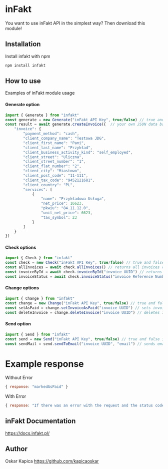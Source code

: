 # inFakt

You want to use inFakt API in the simplest way? Then download this module!


## Installation

Install infakt with npm

```bash
npm install infakt
```

## How to use

Examples of inFakt module usage

#### Generate option

```js
import { Generate } from "infakt"
const generate = new Generate("inFakt API Key", true/false) // true and false is sandbox option
const result = await generate.createInvoice({  // your own JSON data based on your preferences if you want more examples go to inFakt API Docs and see on your own what you can add here
    "invoice": {
        "payment_method": "cash",
        "client_company_name": "Testowa JDG",
        "client_first_name": "Pani",
        "client_last_name": "Przykład",
        "client_business_activity_kind": "self_employed",
        "client_street": "Uliczna",
        "client_street_number": "1",
        "client_flat_number": "2",
        "client_city": "Miastowo",
        "client_post_code": "11-111",
        "client_tax_code": "9452121681",
        "client_country": "PL",
        "services": [
            {
                "name": "Przykładowa Usługa",
                "net_price": 16623,
                "pkwiu": "84.11.12.0",
                "unit_net_price": 6623,
                "tax_symbol": 23
            }
        ]
    }
})
```



#### Check options

```js
import { Check } from "infakt"
const check = new Check("inFakt API Key", true/false) // true and false is sandbox option
const allInvoices = await check.allInvoices() // returns all invoices created on your API key
const invoiceById = await check.invoiceById("invoice UUID") // returns invoice data based on UUID of invoice
const invoiceStatus = await check.invoiceStatus("invoice Reference Number") // return invoice status of creation
```



#### Change options

```js
import { Change } from "infakt"
const change = new Change("inFakt API Key", true/false) // true and false is sandbox option
const setAsPaid = change.setInvoiceAsPaid("invoice UUID") // sets invoice as paid
const deleteInvoice = change.deleteInvoice("invoice UUID") // deletes invoice from inFakt
```



#### Send option

```js
import { Send } from "infakt"
const send = new Send("inFakt API Key", true/false) // true and false is sandbox option
const sendMail = send.sendToEmail("invoice UUID", "email") // sends email with invoice as PDF to mail
```


# Example response
Without Error
```js
{ response: "markedAsPaid" }
```
With Error
```js
{ response: "If there was an error with the request and the status code is 401, it is most likely due to an incorrect apiKey or you have not set the sandbox value in the class definition. If the status code is 404, it means that the invoiceUUID is incorrect. If an error code of 422 appears, it indicates that function params may be bad!" , error : "Here is status code from Axios" }
```


## inFakt Documentation
https://docs.infakt.pl/


## Author
Oskar Kapica https://github.com/kapicaoskar

